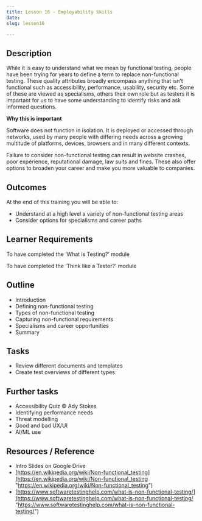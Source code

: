 ```yaml
---
title: Lesson 16 - Employability Skills
date: 
slug: lesson16

---
```

## **Description**

While it is easy to understand what we mean by functional testing, people have been trying for years to define a term to replace non-functional testing. These quality attributes broadly encompass anything that isn’t functional such as accessibility, performance, usability, security etc. Some of these are viewed as specialisms, others their own role but as testers it is important for us to have some understanding to identify risks and ask informed questions.

**Why this is important**

Software does not function in isolation. It is deployed or accessed through networks, used by many people with differing needs across a growing multitude of platforms, devices, browsers and in many different contexts.

Failure to consider non-functional testing can result in website crashes, poor experience, reputational damage, law suits and fines. These also offer options to broaden your career and make you more valuable to companies.

## **Outcomes**

At the end of this training you will be able to:

* Understand at a high level a variety of non-functional testing areas
* Consider options for specialisms and career paths

## **Learner Requirements**

To have completed the ‘What is Testing?’ module

To have completed the ‘Think like a Tester?’ module

## **Outline**

* Introduction
* Defining non-functional testing
* Types of non-functional testing
* Capturing non-functional requirements
* Specialisms and career opportunities
* Summary

## **Tasks**

* Review different documents and templates
* Create test overviews of different types

## **Further tasks**

* Accessibility Quiz © Ady Stokes
* Identifying performance needs
* Threat modelling
* Good and bad UX/UI
* AI/ML use

## **Resources / Reference**

* Intro Slides on Google Drive
* [https://en.wikipedia.org/wiki/Non-functional_testing](https://en.wikipedia.org/wiki/Non-functional_testing "https://en.wikipedia.org/wiki/Non-functional_testing")
* [https://www.softwaretestinghelp.com/what-is-non-functional-testing/](https://www.softwaretestinghelp.com/what-is-non-functional-testing/ "https://www.softwaretestinghelp.com/what-is-non-functional-testing/")